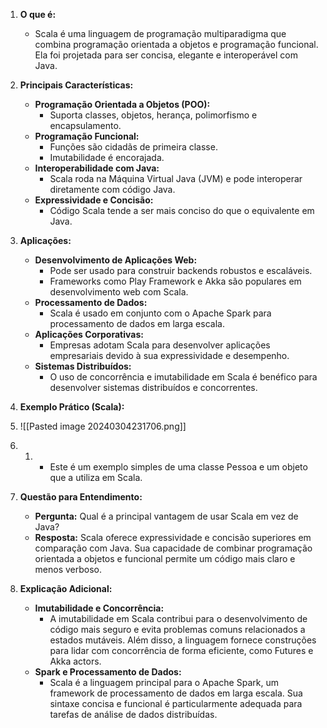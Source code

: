 1. **O que é:**
    
    - Scala é uma linguagem de programação multiparadigma que combina programação orientada a objetos e programação funcional. Ela foi projetada para ser concisa, elegante e interoperável com Java.
2. **Principais Características:**
    
    - **Programação Orientada a Objetos (POO):**
        - Suporta classes, objetos, herança, polimorfismo e encapsulamento.
    - **Programação Funcional:**
        - Funções são cidadãs de primeira classe.
        - Imutabilidade é encorajada.
    - **Interoperabilidade com Java:**
        - Scala roda na Máquina Virtual Java (JVM) e pode interoperar diretamente com código Java.
    - **Expressividade e Concisão:**
        - Código Scala tende a ser mais conciso do que o equivalente em Java.
3. **Aplicações:**
    
    - **Desenvolvimento de Aplicações Web:**
        - Pode ser usado para construir backends robustos e escaláveis.
        - Frameworks como Play Framework e Akka são populares em desenvolvimento web com Scala.
    - **Processamento de Dados:**
        - Scala é usado em conjunto com o Apache Spark para processamento de dados em larga escala.
    - **Aplicações Corporativas:**
        - Empresas adotam Scala para desenvolver aplicações empresariais devido à sua expressividade e desempenho.
    - **Sistemas Distribuídos:**
        - O uso de concorrência e imutabilidade em Scala é benéfico para desenvolver sistemas distribuídos e concorrentes.
4. **Exemplo Prático (Scala):**
5. ![[Pasted image 20240304231706.png]]
6. 1. - Este é um exemplo simples de uma classe Pessoa e um objeto que a utiliza em Scala.
2. **Questão para Entendimento:**
    
    - **Pergunta:** Qual é a principal vantagem de usar Scala em vez de Java?
    - **Resposta:** Scala oferece expressividade e concisão superiores em comparação com Java. Sua capacidade de combinar programação orientada a objetos e funcional permite um código mais claro e menos verboso.
3. **Explicação Adicional:**
    
    - **Imutabilidade e Concorrência:**
        - A imutabilidade em Scala contribui para o desenvolvimento de código mais seguro e evita problemas comuns relacionados a estados mutáveis. Além disso, a linguagem fornece construções para lidar com concorrência de forma eficiente, como Futures e Akka actors.
    - **Spark e Processamento de Dados:**
        - Scala é a linguagem principal para o Apache Spark, um framework de processamento de dados em larga escala. Sua sintaxe concisa e funcional é particularmente adequada para tarefas de análise de dados distribuídas.